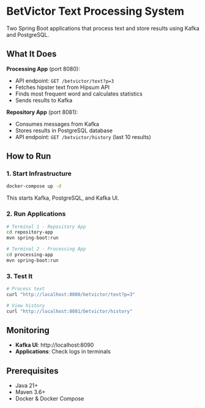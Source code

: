 # BetVictor Text Processing System

Two Spring Boot applications that process text and store results using Kafka and PostgreSQL.

## What It Does

**Processing App** (port 8080):
- API endpoint: `GET /betvictor/text?p=3`
- Fetches hipster text from Hipsum API
- Finds most frequent word and calculates statistics
- Sends results to Kafka

**Repository App** (port 8081):
- Consumes messages from Kafka
- Stores results in PostgreSQL database
- API endpoint: `GET /betvictor/history` (last 10 results)

## How to Run

### 1. Start Infrastructure
```bash
docker-compose up -d
```
This starts Kafka, PostgreSQL, and Kafka UI.

### 2. Run Applications
```bash
# Terminal 1 - Repository App
cd repository-app
mvn spring-boot:run

# Terminal 2 - Processing App  
cd processing-app
mvn spring-boot:run
```

### 3. Test It
```bash
# Process text
curl "http://localhost:8080/betvictor/text?p=3"

# View history
curl "http://localhost:8081/betvictor/history"
```

## Monitoring
- **Kafka UI**: http://localhost:8090
- **Applications**: Check logs in terminals

## Prerequisites
- Java 21+
- Maven 3.6+
- Docker & Docker Compose